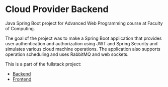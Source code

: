 # Cloud Provider Backend

Java Spring Boot project for Advanced Web Programming course at Faculty of Computing.

The goal of the project was to make a Spring Boot application that provides user authentication and authorization using JWT and Spring Security and simulates various cloud machine operations. The application also supports operation scheduling and uses RabbitMQ and web sockets.

This is a part of the fullstack project:
- [Backend](https://github.com/VukV/cloud-provider-simulation-backend)
- [Frontend](https://github.com/VukV/cloud-provider-simulation-frontend)
